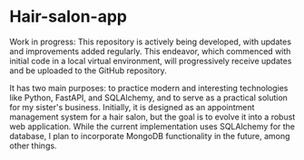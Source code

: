 # Hair-salon-app

Work in progress: This repository is actively being developed, with updates and improvements added regularly. This endeavor, which commenced with initial code in a local virtual environment, will progressively receive updates and be uploaded to the GitHub repository.

It has two main purposes: to practice modern and interesting technologies like Python, FastAPI, and SQLAlchemy, and to serve as a practical solution for my sister's business. Initially, it is designed as an appointment management system for a hair salon, but the goal is to evolve it into a robust web application. While the current implementation uses SQLAlchemy for the database, I plan to incorporate MongoDB functionality in the future, among other things.
